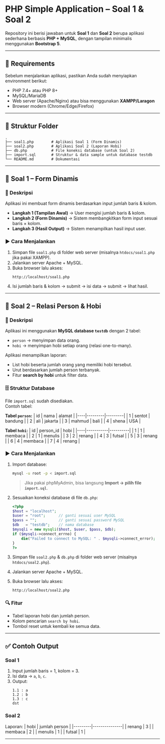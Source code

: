 # PHP Simple Application – Soal 1 & Soal 2

Repository ini berisi jawaban untuk **Soal 1** dan **Soal 2** berupa aplikasi sederhana berbasis **PHP + MySQL**, dengan tampilan minimalis menggunakan **Bootstrap 5**.

---

## 🚀 Requirements

Sebelum menjalankan aplikasi, pastikan Anda sudah menyiapkan environment berikut:

- PHP 7.4+ atau PHP 8+
- MySQL/MariaDB
- Web server (Apache/Nginx) atau bisa menggunakan **XAMPP/Laragon**
- Browser modern (Chrome/Edge/Firefox)

---

## 📂 Struktur Folder

```
.
├── soal1.php        # Aplikasi Soal 1 (Form Dinamis)
├── soal2.php        # Aplikasi Soal 2 (Laporan Hobi)
├── db.php           # File koneksi database (untuk Soal 2)
├── import.sql       # Struktur & data sample untuk database testdb
└── README.md        # Dokumentasi
```

---

## 📝 Soal 1 – Form Dinamis

### 📌 Deskripsi
Aplikasi ini membuat form dinamis berdasarkan input jumlah baris & kolom.  
- **Langkah 1 (Tampilan Awal)** → User mengisi jumlah baris & kolom.  
- **Langkah 2 (Form Dinamis)** → Sistem membangkitkan form input sesuai baris × kolom.  
- **Langkah 3 (Hasil Output)** → Sistem menampilkan hasil input user.  

### ▶️ Cara Menjalankan
1. Simpan file `soal1.php` di folder web server (misalnya `htdocs/soal1.php` jika pakai XAMPP).
2. Jalankan server Apache + MySQL.
3. Buka browser lalu akses:
   ```
   http://localhost/soal1.php
   ```
4. Isi jumlah baris & kolom → submit → isi data → submit → lihat hasil.

---

## 📝 Soal 2 – Relasi Person & Hobi

### 📌 Deskripsi
Aplikasi ini menggunakan **MySQL database `testdb`** dengan 2 tabel:  
- `person` → menyimpan data orang.  
- `hobi` → menyimpan hobi setiap orang (relasi one-to-many).  

Aplikasi menampilkan laporan:
- List hobi beserta jumlah orang yang memiliki hobi tersebut.
- Urut berdasarkan jumlah person terbanyak.
- Fitur **search by hobi** untuk filter data.

### 🗄️ Struktur Database

File `import.sql` sudah disediakan.  
Contoh tabel:

**Tabel `person`:**
| id | nama    | alamat  |
|----|---------|---------|
| 1  | sentot  | bandung |
| 2  | ali     | jakarta |
| 3  | mahmud  | bali    |
| 4  | shena   | USA     |

**Tabel `hobi`:**
| id | person_id | hobi     |
|----|-----------|----------|
| 1  | 1         | membaca  |
| 2  | 1         | menulis  |
| 3  | 2         | renang   |
| 4  | 3         | futsal   |
| 5  | 3         | renang   |
| 6  | 4         | membaca  |
| 7  | 4         | renang   |

### ▶️ Cara Menjalankan
1. Import database:
   ```bash
   mysql -u root -p < import.sql
   ```
   > Jika pakai phpMyAdmin, bisa langsung **Import → pilih file `import.sql`**.

2. Sesuaikan koneksi database di file `db.php`:
   ```php
   <?php
   $host = "localhost";
   $user = "root";      // ganti sesuai user MySQL
   $pass = "";          // ganti sesuai password MySQL
   $db   = "testdb";    // nama database
   $mysqli = new mysqli($host, $user, $pass, $db);
   if ($mysqli->connect_errno) {
       die("Failed to connect to MySQL: " . $mysqli->connect_error);
   }
   ?>
   ```

3. Simpan file `soal2.php` & `db.php` di folder web server (misalnya `htdocs/soal2.php`).
4. Jalankan server Apache + MySQL.
5. Buka browser lalu akses:
   ```
   http://localhost/soal2.php
   ```

### 🔍 Fitur
- Tabel laporan hobi dan jumlah person.
- Kolom pencarian `search by hobi`.
- Tombol reset untuk kembali ke semua data.

---

## ✅ Contoh Output

### Soal 1
1. Input jumlah baris = 1, kolom = 3.  
2. Isi data → `a`, `b`, `c`.  
3. Output:
   ```
   1.1 : a
   1.2 : b
   1.3 : c
   dst
   ```

### Soal 2
Laporan:
| hobi    | jumlah person |
|---------|---------------|
| renang  | 3             |
| membaca | 2             |
| menulis | 1             |
| futsal  | 1             |

---